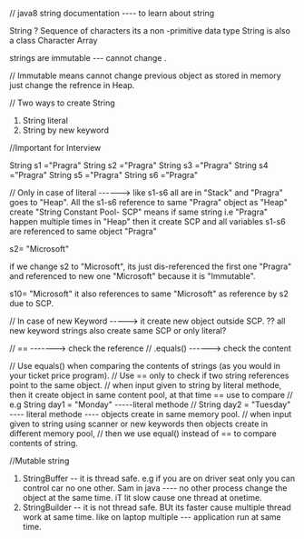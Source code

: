 
// java8 string documentation ---- to learn about string

String ?   Sequence of characters
its a non -primitive data type
String is also a class
Character Array

strings are immutable --- cannot change .

// Immutable means cannot change previous object as stored in memory just change the refrence in Heap.

// Two ways to create String
1. String literal
2. String by new keyword

//Important for Interview


String s1 ="Pragra"
String s2 ="Pragra"
String s3 ="Pragra"
String s4 ="Pragra"
String s5 ="Pragra"
String s6 ="Pragra"

 // Only in case of literal ------> like s1-s6 all are in "Stack" and "Pragra" goes to "Heap". All the s1-s6 reference to same "Pragra" object as "Heap" create 
"String Constant Pool- SCP" means if same string i.e "Pragra" happen multiple times in "Heap" then it create SCP and all
variables s1-s6 are referenced to same object "Pragra"

s2= "Microsoft"

if we change s2 to "Microsoft", its just dis-referenced the first one "Pragra" and referenced to new one "Microsoft"
because it is "Immutable".

s10= "Microsoft"
it also references to same "Microsoft" as reference by s2 due to SCP.

// In case of new Keyword -----> it create new object outside SCP. ?? all new keyword strings also create same SCP or only literal?


// == -------> check the reference
// .equals() ------> check the content


// Use equals() when comparing the contents of strings (as you would in your ticket price program).
// Use == only to check if two string references point to the same object.
// when input given to string by literal methode, then it create object in same content pool, at that time == use to compare
// e.g String day1 = "Monday" -----literal methode
//     String day2 = "Tuesday" ---- literal methode ---- objects create in same memory pool.
// when input given to string using scanner or new keywords then objects create in different memory pool,
// then we use equal() instead of == to compare contents of string.

//Mutable string

1. StringBuffer -- it is thread safe. e.g if you are on driver seat only you can control car no one other. Sam in java
---- no other process change the object at the same time. iT lit slow cause one thread at onetime.
2. StringBuilder -- it is not thread safe. BUt its faster cause multiple thread work at same time. like on laptop multiple
--- application run at same time.